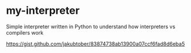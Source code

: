 # my-interpreter
Simple interpreter written in Python to understand how interpreters  vs compilers work

https://gist.github.com/jakubtober/83874738ab13900a07ccf6fad8d6eba5

